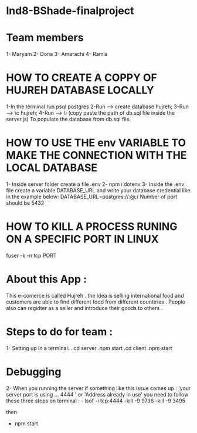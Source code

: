 # lnd8-BShade-finalproject

# Team members

1- Maryam
2- Dona
3- Amarachi
4- Ramla

# HOW TO CREATE A COPPY OF HUJREH DATABASE LOCALLY
1-In the terminal run psql postgres
2-Run --> create database hujreh;
3-Run --> \c hujreh;
4-Run --> \i (copy paste the path of db.sql file inside the server.js) To populate the database from db.sql file.


# HOW TO USE THE env VARIABLE TO MAKE THE CONNECTION WITH THE LOCAL DATABASE 
1- Inside server folder create a file .env 
2- npm i dotenv
3- Inside the .env file create a variable DATABASE_URL and write your database credential like in the example below:
   DATABASE_URL=postgres://<USERNAME>:<PASSWORD>@<HOST>:<PORT>/<DB>
 Number of port should be 5432

# HOW TO KILL A PROCESS RUNING ON A SPECIFIC PORT IN LINUX
fuser -k -n tcp PORT

# About this App : 
This e-comerce is called Hujreh . the idea is selling international food and customers are able to find different food from different counttries . People also can regidter as a seller and introduce their goods to others .


# Steps to do for team :
1- Setting up in a terminal:
 . cd server
 .npm start
 .cd client
 .npm start
 
# Debugging
 2- When you running the server if something like this issue comes up : 
 'your server port is using ... 4444 ' or 'Address already in use'
 you need to follow these three steps on terminal :
    - lsof -i tcp:4444 
    -kill -9 9736 
    -kill -9 3495  
    
 then 
  - npm start
